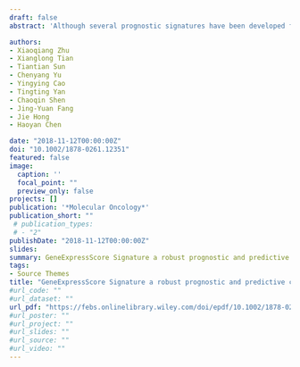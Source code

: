 ```yaml
---
draft: false
abstract: 'Although several prognostic signatures have been developed for gastric cancer (GC), the utility of these tools is limited in clinical practice due to lack of validation with large and multiple independent cohorts, or lack of a statistical test to determine the robustness of the predictive models. Here, a prognostic signature was constructed using a least absolute shrinkage and selection operator (LASSO) Cox regression model and a training dataset with 300 GC patients. The signature was verified in three independent datasets with a total of 658 tumors across multiplatforms. A nomogram based on the signature was built to predict disease-free survival (DFS). Based on the LASSO model, we created a GeneExpressScore signature (GESGC ) classifier comprised of eight mRNA. With this classifier patients could be divided into two subgroups with distinctive prognoses [hazard ratio (HR) = 4.00, 95% confidence interval (CI) = 2.41-6.66, P < 0.0001]. The prognostic value was consistently validated in three independent datasets. Interestingly, the high-GESGC group was associated with invasion, microsatellite stable/epithelial-mesenchymal transition (MSS/EMT), and genomically stable (GS) subtypes. The predictive accuracy of GESGC also outperformed five previously published signatures. Finally, a well-performed nomogram integrating the GESGC and four clinicopathological factors was generated to predict 3- and 5-year DFS. In summary, we describe an eight-mRNA-based signature, GESGC , as a predictive model for disease progression in GC. The robustness of this signature was validated across patient series, populations, and multiplatform datasets.'

authors:
- Xiaoqiang Zhu
- Xianglong Tian
- Tiantian Sun
- Chenyang Yu
- Yingying Cao
- Tingting Yan
- Chaoqin Shen
- Jing-Yuan Fang
- Jie Hong
- Haoyan Chen

date: "2018-11-12T00:00:00Z"
doi: "10.1002/1878-0261.12351"
featured: false
image:
  caption: ''
  focal_point: ""
  preview_only: false
projects: []
publication: '*Molecular Oncology*'
publication_short: ""
 # publication_types:
 # - "2"
publishDate: "2018-11-12T00:00:00Z"
slides: 
summary: GeneExpressScore Signature a robust prognostic and predictive classifier in gastric cancer
tags:
- Source Themes
title: "GeneExpressScore Signature a robust prognostic and predictive classifier in gastric cancer (2018-11)"
#url_code: ""
#url_dataset: ""
url_pdf: "https://febs.onlinelibrary.wiley.com/doi/epdf/10.1002/1878-0261.12351"
#url_poster: ""
#url_project: ""
#url_slides: ""
#url_source: ""
#url_video: ""
---
```


